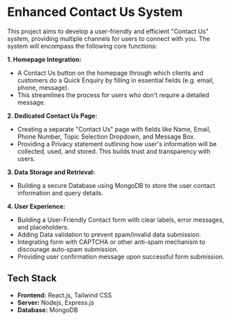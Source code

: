 
# Enhanced Contact Us System

This project aims to develop a user-friendly and efficient "Contact Us" system, providing multiple channels for users to connect with you. The system will encompass the following core functions:

**1. Homepage Integration:**
- A Contact Us button on the homepage through which clients and customers do a Quick Enquiry by filling in essential fields (e.g. email, phone, message).
- This streamlines the process for users who don't require a detailed message.

**2. Dedicated Contact Us Page:**
- Creating a separate "Contact Us" page with fields like Name, Email, Phone Number, Topic Selection Dropdown, and Message Box.
- Providing a Privacy statement outlining how user's information will be collected, used, and stored. This builds trust and transparency with users.
  
**3. Data Storage and Retrieval:**
- Building a secure Database using MongoDB to store the user contact information and query details.
  
**4. User Experience:**
- Building a User-Friendly Contact form with clear labels, error messages, and placeholders.
- Adding Data validation to prevent spam/invalid data submission.
- Integrating form with CAPTCHA or other anti-spam mechanism to discourage auto-spam submission.
- Providing user confirmation message upon successful form submission.


## Tech Stack

- **Frontend:** React.js, Tailwind CSS
- **Server:** Nodejs, Express.js
- **Database:** MongoDB
